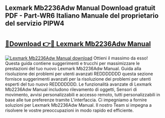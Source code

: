 ## Lexmark Mb2236Adw Manual Download gratuit PDF - Part-WR6 Italiano Manuale del proprietario del servizio PIPW4

# <h2><a href="http://dfdujt1.blite.top/?on=Lexmark+Mb2236Adw+Manual">🔗Download 👉🔴 Lexmark Mb2236Adw Manual</a></h2>

[![Lexmark Mb2236Adw Manual download](https://i.imgur.com/lujVjoI.png)](http://dfdujt1.blite.top/?on=Lexmark+Mb2236Adw+Manual)
Ottieni il massimo da esso! Questa guida contiene suggerimenti e trucchi per massimizzare le prestazioni del tuo nuovo Lexmark Mb2236Adw Manual. Guida alla risoluzione dei problemi per utenti avanzati REDDDDDDD questa sezione fornisce suggerimenti avanzati per la risoluzione dei problemi per utenti esperti del tuo nuovo REDDDDDDD. Le funzionalità avanzate di Lexmark Mb2236Adw Manual includono rilevamento di oggetti, Sensori di movimento, avvisi personalizzabili e accesso remoto, tutti personalizzabili in base alle tue preferenze tramite L'interfaccia. Ci impegniamo a fornire soluzioni per Lexmark Mb2236Adw Manual. Il nostro Team si impegna a risolvere le vostre preoccupazioni in modo rapido ed efficiente.

